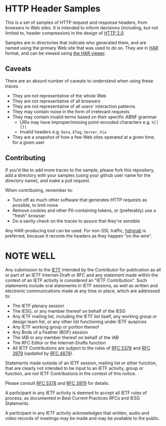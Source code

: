 
HTTP Header Samples
===================

This is a set of samples of HTTP request and response headers, from browsers
to Web sites. It is intended to inform decisions (including, but not limited
to, header compression) in the design of [HTTP
2.0](http://trac.tools.ietf.org/wg/httpbis/trac/wiki).

Samples are in directories that indicate who generated them, and are named
using the primary Web site that was used to do so. They are in
[HAR](http://www.softwareishard.com/blog/har-12-spec/) format, and can be
viewed using [the HAR viewer](http://s3u.github.com/har-view/).

Caveats
-------

There are an absurd number of caveats to understand when using these traces.

 * They are not representative of the whole Web
 * They are not representative of all browsers
 * They are not representative of all users' interaction patterns
 * They may contain noise in the form of irrelevant requests
 * They may contain invalid terms based on their specific ABNF grammar
   * URIs may have improper/missing point-encoded characters e.g. `%[]{}|`
   * Invalid headers e.g. `Date`, `ETag`, `Server`, `Via`
 * They are a snapshot of how a few Web sites operated at a given time, for 
   a given user

Contributing
------------

If you'd like to add more traces to the sample, please fork this repository,
add a directory with your samples (using your github user name for the
directory name), and make a pull request. 

When contributing, remember to:
  * Turn off as much other software that generates HTTP requests as possible, 
    to limit noise
  * Remove cookies and other PII-containing tokens, or (preferably) use a
    "fresh" browser
  * Do a sanity check on the traces to assure that they're sensible

Any HAR-producing tool can be used. For non-SSL traffic, 
[hdrgrab](https://github.com/mnot/hdrgrab) is preferred, because it records
the headers as they happen "on the wire".


NOTE WELL
=========

Any submission to the [IETF](http://www.ietf.org/) intended by the Contributor
for publication as all or part of an IETF Internet-Draft or RFC and any
statement made within the context of an IETF activity is considered an "IETF
Contribution". Such statements include oral statements in IETF sessions, as
well as written and electronic communications made at any time or place, which
are addressed to:

 * The IETF plenary session
 * The IESG, or any member thereof on behalf of the IESG
 * Any IETF mailing list, including the IETF list itself, any working group 
   or design team list, or any other list functioning under IETF auspices
 * Any IETF working group or portion thereof
 * Any Birds of a Feather (BOF) session
 * The IAB or any member thereof on behalf of the IAB
 * The RFC Editor or the Internet-Drafts function
 * All IETF Contributions are subject to the rules of 
   [RFC 5378](http://tools.ietf.org/html/rfc5378) and 
   [RFC 3979](http://tools.ietf.org/html/rfc3979) 
   (updated by [RFC 4879](http://tools.ietf.org/html/rfc4879)).

Statements made outside of an IETF session, mailing list or other function,
that are clearly not intended to be input to an IETF activity, group or
function, are not IETF Contributions in the context of this notice.

Please consult [RFC 5378](http://tools.ietf.org/html/rfc5378) and [RFC 
3979](http://tools.ietf.org/html/rfc3979) for details.

A participant in any IETF activity is deemed to accept all IETF rules of
process, as documented in Best Current Practices RFCs and IESG Statements.

A participant in any IETF activity acknowledges that written, audio and video
records of meetings may be made and may be available to the public.